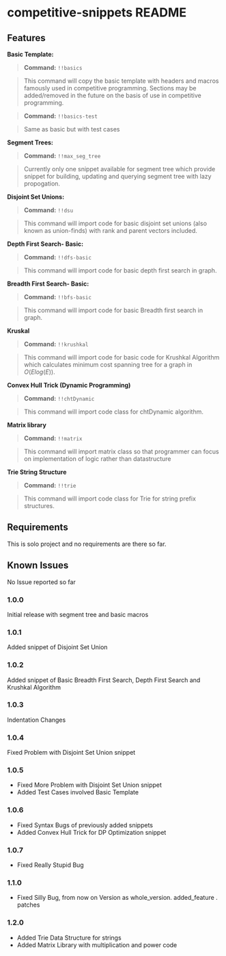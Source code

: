 # competitive-snippets README


## Features

**Basic Template:**
> **Command:** ```!!basics```

> This command will copy the basic template with headers and macros famously used in competitive programming. Sections may be added/removed in the future on the basis of use in competitive programming.

> **Command:** ```!!basics-test```

> Same as basic but with test cases

**Segment Trees:**
> **Command:** ```!!max_seg_tree```

> Currently only one snippet available for segment tree which provide snippet for building, updating and querying segment tree with lazy propogation.

**Disjoint Set Unions:**
> **Command:** ```!!dsu```

> This command will import code for basic disjoint set unions (also known as union-finds) with rank and parent vectors included.

**Depth First Search- Basic:**
> **Command:** ```!!dfs-basic```

> This command will import code for basic depth first search in graph.

**Breadth First Search- Basic:**
> **Command:** ```!!bfs-basic```

> This command will import code for basic Breadth first search in graph.

**Kruskal**
> **Command:** ```!!krushkal```

> This command will import code for basic code for Krushkal Algorithm which calculates minimum cost spanning tree for a graph in $O(Elog(E))$.

**Convex Hull Trick (Dynamic Programming)**
> **Command:** ```!!chtDynamic```

> This command will import code class for chtDynamic algorithm.

**Matrix library**
> **Command:** ```!!matrix```

> This command will import matrix class so that programmer can focus on implementation of logic rather than datastructure

**Trie String Structure**
> **Command:** ```!!trie```

> This command will import code class for Trie for string prefix structures.

## Requirements

This is solo project and no requirements are there so far.
<!-- ## Extension Settings

Include if your extension adds any VS Code settings through the `contributes.configuration` extension point.

For example:

This extension contributes the following settings:

* `myExtension.enable`: enable/disable this extension
* `myExtension.thing`: set to `blah` to do something -->

## Known Issues

No Issue reported so far

### 1.0.0

Initial release with segment tree and basic macros

### 1.0.1

Added snippet of Disjoint Set Union

### 1.0.2

Added snippet of Basic Breadth First Search, Depth First Search and Krushkal Algorithm

### 1.0.3
Indentation Changes

### 1.0.4
Fixed Problem with Disjoint Set Union snippet

### 1.0.5
- Fixed More Problem with Disjoint Set Union snippet
- Added Test Cases involved Basic Template

### 1.0.6
- Fixed Syntax Bugs of previously added snippets
- Added Convex Hull Trick for DP Optimization snippet

### 1.0.7
- Fixed Really Stupid Bug

### 1.1.0
- Fixed Silly Bug, from now on Version as whole_version. added_feature . patches

### 1.2.0
- Added Trie Data Structure for strings
- Added Matrix Library with multiplication and power code
